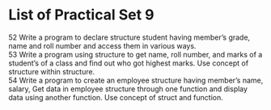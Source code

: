 # List of Practical Set 9 

52 	Write a program to declare structure student having member’s grade, name and roll number and access them in various ways.    
53 	Write a program using structure to get name, roll number, and marks of a student’s of a class and find out who got highest marks. Use concept of structure within structure.     
54 	Write a program to create an employee structure having member’s name, salary, Get data in employee structure through one function and display data using another function. Use concept of struct and function.     